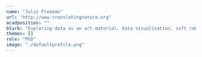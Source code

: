 ```yaml
---
name: "Julie Freeman"
url: "http://www.translatingnature.org"
acadposition: ""
blurb: "Exploring data as an art material. Data visualisation, soft robotics, data art, naked mole-rats."
themes: []
role: "PhD"
image: "./defaultprofile.png"
---
```

